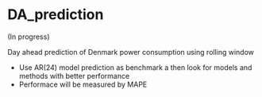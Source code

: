 # DA_prediction
(In progress)  
  
    
Day ahead prediction of Denmark power consumption using rolling window
  * Use AR(24) model prediction as benchmark a then look for models and methods with better performance
  * Performace will be measured by MAPE
